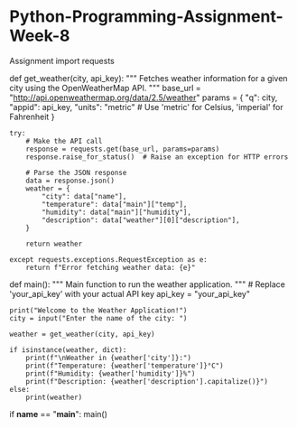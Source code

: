 # Python-Programming-Assignment-Week-8
Assignment
import requests

def get_weather(city, api_key):
    """
    Fetches weather information for a given city using the OpenWeatherMap API.
    """
    base_url = "http://api.openweathermap.org/data/2.5/weather"
    params = {
        "q": city,
        "appid": api_key,
        "units": "metric"  # Use 'metric' for Celsius, 'imperial' for Fahrenheit
    }

    try:
        # Make the API call
        response = requests.get(base_url, params=params)
        response.raise_for_status()  # Raise an exception for HTTP errors

        # Parse the JSON response
        data = response.json()
        weather = {
            "city": data["name"],
            "temperature": data["main"]["temp"],
            "humidity": data["main"]["humidity"],
            "description": data["weather"][0]["description"],
        }

        return weather

    except requests.exceptions.RequestException as e:
        return f"Error fetching weather data: {e}"

def main():
    """
    Main function to run the weather application.
    """
    # Replace 'your_api_key' with your actual API key
    api_key = "your_api_key"

    print("Welcome to the Weather Application!")
    city = input("Enter the name of the city: ")

    weather = get_weather(city, api_key)

    if isinstance(weather, dict):
        print(f"\nWeather in {weather['city']}:")
        print(f"Temperature: {weather['temperature']}°C")
        print(f"Humidity: {weather['humidity']}%")
        print(f"Description: {weather['description'].capitalize()}")
    else:
        print(weather)

if __name__ == "__main__":
    main()
